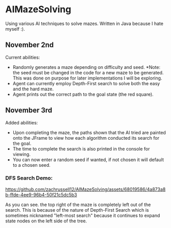 # AIMazeSolving

Using various AI techniques to solve mazes. Written in Java because I hate myself :).

## November 2nd

Current abilities:
- Randomly generates a maze depending on difficulty and seed.
  *Note: the seed must be changed in the code for a new maze to be generated. This was done on purpose for later implementations I will be exploring.
- Agent can currently employ Depth-First search to solve both the easy and the hard maze.
- Agent prints out the correct path to the goal state (the red square).

## November 3rd

Added abilities:
- Upon completing the maze, the paths shown that the AI tried are painted onto the JFrame to view how each algorithm conducted its search for the goal.
- The time to complete the search is also printed in the console for viewing.
- You can now enter a random seed if wanted, if not chosen it will default to a chosen seed. 

### DFS Search Demo:
https://github.com/zachrussell12/AIMazeSolving/assets/68019586/4a873a8b-ffde-4ee9-96b4-50f21c5dc5b3

As you can see. the top right of the maze is completely left out of the search. This is because of the nature of Depth-First Search which is sometimes nicknamed "left-most search" because it continues to expand state nodes on the left side of the tree.

